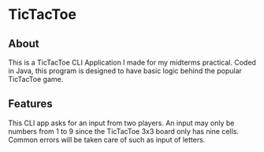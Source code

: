 # TicTacToe

## About
This is a TicTacToe CLI Application I made for my midterms practical. Coded in Java, this program is designed to have basic logic behind the popular TicTacToe game. 

## Features
This CLI app asks for an input from two players. An input may only be numbers from 1 to 9 since the TicTacToe 3x3 board only has nine cells. Common errors will be taken care of such as input of letters.
